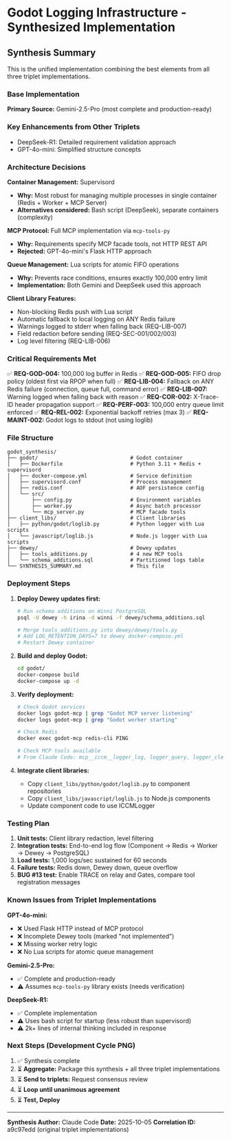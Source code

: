 # Godot Logging Infrastructure - Synthesized Implementation

## Synthesis Summary

This is the unified implementation combining the best elements from all three triplet implementations.

### Base Implementation
**Primary Source:** Gemini-2.5-Pro (most complete and production-ready)

### Key Enhancements from Other Triplets
- DeepSeek-R1: Detailed requirement validation approach
- GPT-4o-mini: Simplified structure concepts

### Architecture Decisions

**Container Management:** Supervisord
- **Why:** Most robust for managing multiple processes in single container (Redis + Worker + MCP Server)
- **Alternatives considered:** Bash script (DeepSeek), separate containers (complexity)

**MCP Protocol:** Full MCP implementation via `mcp-tools-py`
- **Why:** Requirements specify MCP facade tools, not HTTP REST API
- **Rejected:** GPT-4o-mini's Flask HTTP approach

**Queue Management:** Lua scripts for atomic FIFO operations
- **Why:** Prevents race conditions, ensures exactly 100,000 entry limit
- **Implementation:** Both Gemini and DeepSeek used this approach

**Client Library Features:**
- Non-blocking Redis push with Lua script
- Automatic fallback to local logging on ANY Redis failure
- Warnings logged to stderr when falling back (REQ-LIB-007)
- Field redaction before sending (REQ-SEC-001/002/003)
- Log level filtering (REQ-LIB-006)

### Critical Requirements Met

✅ **REQ-GOD-004:** 100,000 log buffer in Redis
✅ **REQ-GOD-005:** FIFO drop policy (oldest first via RPOP when full)
✅ **REQ-LIB-004:** Fallback on ANY Redis failure (connection, queue full, command error)
✅ **REQ-LIB-007:** Warning logged when falling back with reason
✅ **REQ-COR-002:** X-Trace-ID header propagation support
✅ **REQ-PERF-003:** 100,000 entry queue limit enforced
✅ **REQ-REL-002:** Exponential backoff retries (max 3)
✅ **REQ-MAINT-002:** Godot logs to stdout (not using loglib)

### File Structure

```
godot_synthesis/
├── godot/                              # Godot container
│   ├── Dockerfile                      # Python 3.11 + Redis + supervisord
│   ├── docker-compose.yml              # Service definition
│   ├── supervisord.conf                # Process management
│   ├── redis.conf                      # AOF persistence config
│   └── src/
│       ├── config.py                   # Environment variables
│       ├── worker.py                   # Async batch processor
│       └── mcp_server.py               # MCP facade tools
├── client_libs/                        # Client libraries
│   ├── python/godot/loglib.py          # Python logger with Lua scripts
│   └── javascript/loglib.js            # Node.js logger with Lua scripts
├── dewey/                              # Dewey updates
│   ├── tools_additions.py              # 4 new MCP tools
│   └── schema_additions.sql            # Partitioned logs table
└── SYNTHESIS_SUMMARY.md                # This file
```

### Deployment Steps

1. **Deploy Dewey updates first:**
   ```bash
   # Run schema additions on Winni PostgreSQL
   psql -U dewey -h irina -d winni -f dewey/schema_additions.sql

   # Merge tools_additions.py into dewey/dewey/tools.py
   # Add LOG_RETENTION_DAYS=7 to dewey docker-compose.yml
   # Restart Dewey container
   ```

2. **Build and deploy Godot:**
   ```bash
   cd godot/
   docker-compose build
   docker-compose up -d
   ```

3. **Verify deployment:**
   ```bash
   # Check Godot services
   docker logs godot-mcp | grep "Godot MCP server listening"
   docker logs godot-mcp | grep "Godot worker starting"

   # Check Redis
   docker exec godot-mcp redis-cli PING

   # Check MCP tools available
   # From Claude Code: mcp__iccm__logger_log, logger_query, logger_clear, logger_set_level
   ```

4. **Integrate client libraries:**
   - Copy `client_libs/python/godot/loglib.py` to component repositories
   - Copy `client_libs/javascript/loglib.js` to Node.js components
   - Update component code to use ICCMLogger

### Testing Plan

1. **Unit tests:** Client library redaction, level filtering
2. **Integration tests:** End-to-end log flow (Component → Redis → Worker → Dewey → PostgreSQL)
3. **Load tests:** 1,000 logs/sec sustained for 60 seconds
4. **Failure tests:** Redis down, Dewey down, queue overflow
5. **BUG #13 test:** Enable TRACE on relay and Gates, compare tool registration messages

### Known Issues from Triplet Implementations

**GPT-4o-mini:**
- ❌ Used Flask HTTP instead of MCP protocol
- ❌ Incomplete Dewey tools (marked "not implemented")
- ❌ Missing worker retry logic
- ❌ No Lua scripts for atomic queue management

**Gemini-2.5-Pro:**
- ✅ Complete and production-ready
- ⚠️ Assumes `mcp-tools-py` library exists (needs verification)

**DeepSeek-R1:**
- ✅ Complete implementation
- ⚠️ Uses bash script for startup (less robust than supervisord)
- ⚠️ 2k+ lines of internal thinking included in response

### Next Steps (Development Cycle PNG)

1. ✅ Synthesis complete
2. ⏳ **Aggregate:** Package this synthesis + all three triplet implementations
3. ⏳ **Send to triplets:** Request consensus review
4. ⏳ **Loop until unanimous agreement**
5. ⏳ **Test, Deploy**

---

**Synthesis Author:** Claude Code
**Date:** 2025-10-05
**Correlation ID:** a9c97edd (original triplet implementations)
